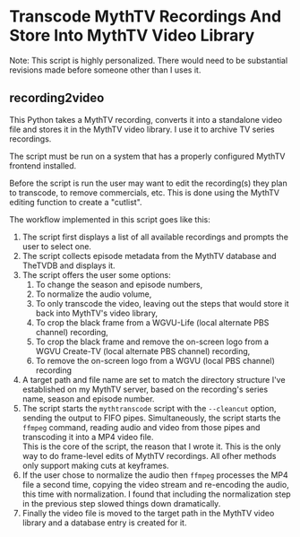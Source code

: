 # Transcode MythTV Recordings And Store Into MythTV Video Library

Note: This script is highly personalized.  There would need to be substantial revisions made before someone other than I uses it.

## recording2video

This Python takes a MythTV recording, converts it into a standalone video file and stores it in the MythTV video library.  I use it to archive TV series recordings.

The script must be run on a system that has a properly configured MythTV frontend installed.

Before the script is run the user may want to edit the recording(s) they plan to transcode, to remove commercials, etc.  This is done using the MythTV editing function to create a "cutlist".

The workflow implemented in this script goes like this:
1. The script first displays a list of all available recordings and prompts the user to select one.
2. The script collects episode metadata from the MythTV database and TheTVDB and displays it.
4. The script offers the user some options:
   1. To change the season and episode numbers,
   2. To normalize the audio volume,
   3. To only transcode the video, leaving out the steps that would store it back into MythTV's video library,
   4. To crop the black frame from a WGVU-Life (local alternate PBS channel) recording,
   5. To crop the black frame and remove the on-screen logo from a WGVU Create-TV (local alternate PBS channel) recording,
   6. To remove the on-screen logo from a WGVU (local PBS channel) recording
5. A target path and file name are set to match the directory structure I've established on my MythTV server, based on the recording's series name, season and episode number.
6. The script starts the `mythtranscode` script with the `--cleancut` option, sending the output to FIFO pipes. Simultaneously, the script starts the `ffmpeg` command, reading audio and video from those pipes and transcoding it into a MP4 video file.  
  This is the core of the script, the reason that I wrote it. This is the only way to do frame-level edits of MythTV recordings. All ofher methods only support making cuts at keyframes.
6. If the user chose to normalize the audio then `ffmpeg` processes the MP4 file a second time, copying the video stream and re-encoding the audio, this time with normalization. I found that including the normalization step in the previous step slowed things down dramatically.
7. Finally the video file is moved to the target path in the MythTV video library and a database entry is created for it.
